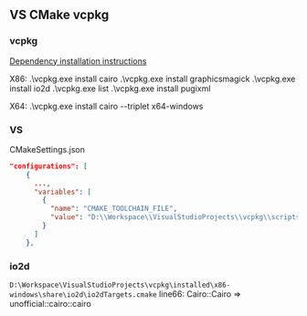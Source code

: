 ## VS CMake vcpkg

### vcpkg
[Dependency installation instructions](https://raw.githubusercontent.com/mikebmcl/P0267_RefImpl/D0267R7/P0267_RefImpl/P0267_RefImpl/win32/Dependency%20installation%20instructions.txt)

X86:
.\vcpkg.exe install cairo
.\vcpkg.exe install graphicsmagick
.\vcpkg.exe install io2d
.\vcpkg.exe list
.\vcpkg.exe install pugixml

X64:
.\vcpkg.exe install cairo --triplet x64-windows

### VS
CMakeSettings.json
```json
"configurations": [
    {
      ...,
      "variables": [
        {
          "name": "CMAKE_TOOLCHAIN_FILE",
          "value": "D:\\Workspace\\VisualStudioProjects\\vcpkg\\scripts\\buildsystems\\vcpkg.cmake"
        }
      ]
    },
```

### io2d
`D:\Workspace\VisualStudioProjects\vcpkg\installed\x86-windows\share\io2d\io2dTargets.cmake`
line66: Cairo::Cairo => unofficial::cairo::cairo